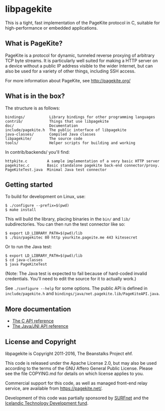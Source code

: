 # libpagekite #

This is a tight, fast implementation of the PageKite protocol in C,
suitable for high-performance or embedded applications.


## What is PageKite? ##

PageKite is a protocol for dynamic, tunneled reverse proxying of arbitrary
TCP byte streams. It is particularly well suited for making a HTTP server
on a device without a public IP address visible to the wider Internet, but
can also be used for a variety of other things, including SSH access.

For more information about PageKite, see <http://pagekite.org/>


## What is in the box? ##

The structure is as follows:

    bindings/           Library bindings for other programming languages
    contrib/            Things that use libpagekite
    doc/                Documentation
    include/pagekite.h  The public interface of libpagekite
    java-classes/       Compiled Java classes
    libpagekite/        The source code
    tools/              Helper scripts for building and working

In contrib/backends/ you'll find:

    httpkite.c         A sample implementation of a very basic HTTP server
    pagekitec.c        Basic standalone pagekite back-end connector/proxy.
    PageKiteTest.java  Minimal Java test connector


## Getting started ##

To build for development on Linux, use:

    $ ./configure --prefix=$(pwd)
    $ make install

This will build the library, placing binaries in the `bin/` and `lib/`
subdirectories. You can then run the test connector like so:

    $ export LD_LIBRARY_PATH=$(pwd)/lib
    $ ./bin/pagekitec 80 http yourkite.pageite.me 443 kitesecret

Or to run the Java test:

    $ export LD_LIBRARY_PATH=$(pwd)/lib
    $ cd java-classes
    $ java PageKiteTest

(Note: The Java test is expected to fail because of hard-coded invalid
credentials. You'll need to edit the source for it to actually work.)

See `./configure --help` for some options. The public API is defined in
`include/pagekite.h` and `bindings/java/net.pagekite.lib/PageKiteAPI.java`.


## More documentation

   * [The C API reference](API.md)
   * [The Java/JNI API reference](API_JNI.md)


## License and Copyright ##

libpagekite is Copyright 2011-2016, The Beanstalks Project ehf.

This code is released under the Apache License 2.0, but may also be used
according to the terms of the GNU Affero General Public License.  Please
see the file COPYING.md for details on which license applies to you.

Commercial support for this code, as well as managed front-end relay service,
are available from <https://pagekite.net/>.

Development of this code was partially sponsored by
[SURFnet](http://www.surfnet.nl) and the [Icelandic Technology Development
fund](http://www.rannis.is/).

